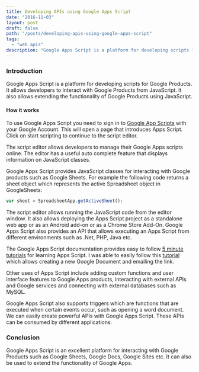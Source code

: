 ```yaml
---
title: Developing APIs using Google Apps Script
date: "2016-11-03"
layout: post
draft: false
path: "/posts/developing-apis-using-google-apps-script"
tags:
  - "web apis"
description: "Google Apps Script is a platform for developing scripts for Google Products. It allows developers to interact with Google Products from JavaScript. It also allows extending the functionality of Google Products using JavaScript."
---
```


### Introduction
Google Apps Script is a platform for developing scripts for Google Products. It allows developers to interact with Google Products from JavaScript. It also allows extending the functionality of Google Products using JavaScript.

#### How it works
To use Google Apps Script you need to sign in to [Google App Scripts](https://script.google.com) with your Google Account. This will open a page that introduces Apps Script. Click on start scripting to continue to the script editor.

The script editor allows developers to manage their Google Apps scripts online. The editor has a useful auto complete feature that displays information on JavaScript classes.

Google Apps Script provides JavaScript classes for interacting with Google products such as Google Sheets. For example the following code returns a sheet object which represents the active Spreadsheet object in GoogleSheets:

```js
var sheet = SpreadsheetApp.getActiveSheet();
```

The script editor allows running the JavaScript code from the editor window. It also allows deploying the Apps Script project as a standalone web app or as an Android add-on or as a Chrome Store Add-On. Google Apps Script also provides an API that allows executing an Apps Script from different environments such as .Net, PHP, Java etc.

The Google Apps Script documentation provides easy to follow [5 minute tutorials](https://developers.google.com/apps-script/overview) for learning Apps Script. I was able to easily follow this [tutorial](https://developers.google.com/apps-script/overview) which allows creating a new Google Document and emailing the link.

Other uses of Apps Script include adding custom functions and user interface features to Google Apps products, interacting with external APIs and Google services and connecting with external databases such as MySQL.

Google Apps Script also supports triggers which are functions that are executed when certain events occur, such as opening a word document. We can easily create powerful APIs with Google Apps Script. These APIs can be consumed by different applications.

### Conclusion
Google Apps Script is an excellent platform for interacting with Google Products such as Google Sheets, Google Docs, Google Sites etc. It can also be used to extend the functionality of Google Apps.
